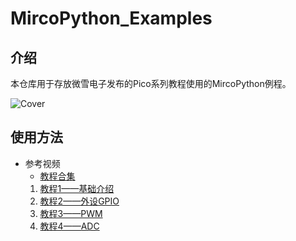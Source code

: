 # MircoPython_Examples
## 介绍

本仓库用于存放微雪电子发布的Pico系列教程使用的MircoPython例程。

![Cover](/00_UF2/image/cover.jpg)

## 使用方法
* 参考视频
    *  [教程合集](https://space.bilibili.com/477406871/channel/detail?cid=172621)
    1. [教程1——基础介绍](https://www.bilibili.com/video/BV1CV411e7ZQ)
    2. [教程2——外设GPIO](https://www.bilibili.com/video/BV1nK4y1U79B)
    3. [教程3——PWM](https://www.bilibili.com/video/BV1SV411Y7o3)
    4. [教程4——ADC](https://www.bilibili.com/video/BV1mp4y1b7fj)
